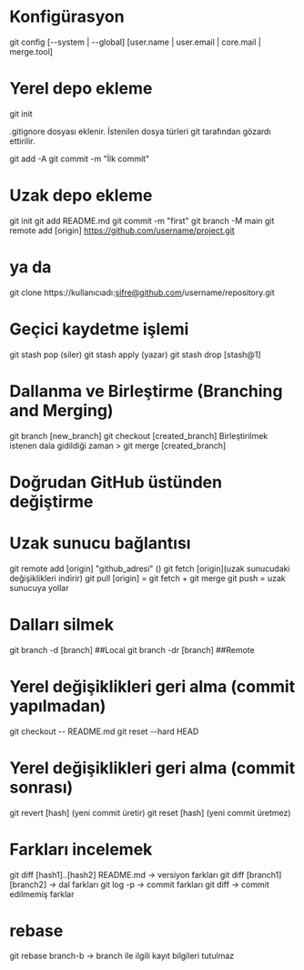 # Konfigürasyon

git config [--system | --global] [user.name | user.email | core.mail | merge.tool]


# Yerel depo ekleme

git init 

.gitignore dosyası eklenir.
İstenilen dosya türleri git tarafından gözardı ettirilir.

git add -A
git commit -m "İlk commit"


# Uzak depo ekleme
git init 
git add README.md
git commit -m "first"
git branch -M main 
git remote add [origin] https://github.com/username/project.git

# ya da
git clone https://kullanıcıadı:şifre@github.com/username/repository.git


# Geçici kaydetme işlemi

git stash pop (siler)
git stash apply (yazar)
git stash drop [stash@1]


# Dallanma ve Birleştirme (Branching and Merging)

git branch [new_branch]
git checkout [created_branch]
Birleştirilmek istenen dala gidildiği zaman > git merge [created_branch]

# Doğrudan GitHub üstünden değiştirme

# Uzak sunucu bağlantısı

git remote add [origin] "github_adresi" ()
git fetch [origin](uzak sunucudaki değişiklikleri indirir)
git pull [origin] = git fetch + git merge 
git push  = uzak sunucuya yollar

# Dalları silmek

git branch -d [branch] ##Local
git branch -dr [branch] ##Remote

# Yerel değişiklikleri geri alma (commit yapılmadan)

git checkout -- README.md
git reset --hard HEAD 

# Yerel değişiklikleri geri alma (commit sonrası)

git revert [hash] (yeni commit üretir)
git reset [hash] (yeni commit üretmez)

# Farkları incelemek

git diff [hash1]..[hash2] README.md -> versiyon farkları
git diff [branch1] [branch2] -> dal farkları
git log -p -> commit farkları
git diff -> commit edilmemiş farklar

# rebase

git rebase branch-b -> branch ile ilgili kayıt bilgileri tutulmaz





